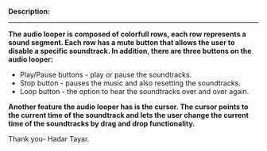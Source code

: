 ****Description:****
****
**The audio looper is composed of colorfull rows, each row represents a sound segment. 
Each row has a mute button that allows the user to disable a specific soundtrack. 
In addition, there are three buttons on the audio looper:**

- Play/Pause buttons - play or pause the soundtracks.
- Stop button - pauses the music and also resetting the soundtracks.
- Loop button - the option to hear the soundtracks over and over again.

**Another feature the audio looper has is the cursor. 
The cursor points to the current time of the soundtrack and lets the user change the current time of the soundtracks by drag and drop functionality.**

Thank you- Hadar Tayar.
